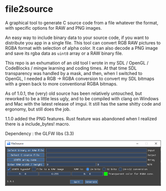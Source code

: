 # file2source
A graphical tool to generate C source code from a file whatever the format, with specific options for RAW and PNG images.

An easy way to include binary data to your source code, if you want to distribute you app in a single file.
This tool can convert RGB RAW pictures to RGBA format with selection of alpha color.
It can also decode a PNG image and save its rgba data as `uint8` array or a RAW binary file.

This repo is an exhumation of an old tool I wrote in my SDL / OpenGL / CodeBlocks / mingw learning and coding times.
At that time SDL transparency was handled by a mask, and then, when I switched to OpenGL, I needed a RGB -> RGBA conversion to convert my SDL bitmaps with a green back to more conventional RGBA bitmaps.

As of 1.0.1, the (very) old source has been relatively untouched, but reworked to be a little less ugly, and to be compiled with clang on Windows and Mac with the latest release of imgui.
It still has the same shitty code and ergonomy, but still does the job.

1.1.0 added the PNG features. Rust feature was abandoned when I realized there is a include_bytes! macro.

Dependency : the GLFW libs (3.3)

![Screenshot](data/screenshot.png)
